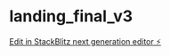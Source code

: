 # landing_final_v3

[Edit in StackBlitz next generation editor ⚡️](https://stackblitz.com/~/github.com/Appraisily/landing_final_v3)